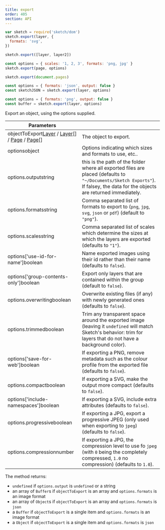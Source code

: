 ```yaml
---
title: export
order: 405
section: API
---
```


```javascript
var sketch = require('sketch/dom')
sketch.export(layer, {
  formats: 'svg',
})
```

```javascript
sketch.export([layer, layer2])
```

```javascript
const options = { scales: '1, 2, 3', formats: 'png, jpg' }
sketch.export(page, options)
```

```javascript
sketch.export(document.pages)
```

```javascript
const options = { formats: 'json', output: false }
const sketchJSON = sketch.export(layer, options)
```

```javascript
const options = { formats: 'png', output: false }
const buffer = sketch.export(layer, options)
```

Export an object, using the options supplied.

| Parameters |  |
| --- | --- |
| objectToExport<span class="arg-type">[Layer](#layer) / [Layer](#layer)[] / [Page](#page) / [Page](#page)[]</span> | The object to export. |
| options<span class="arg-type">object</span> | Options indicating which sizes and formats to use, etc.. |
| options.output<span class="arg-type">string</span> | this is the path of the folder where all exported files are placed (defaults to `"~/Documents/Sketch Exports"`). If falsey, the data for the objects are returned immediately. |
| options.formats<span class="arg-type">string</span> | Comma separated list of formats to export to (`png`, `jpg`, `svg`, `json` or `pdf`) (default to `"png"`). |
| options.scales<span class="arg-type">string</span> | Comma separated list of scales which determine the sizes at which the layers are exported (defaults to `"1"`). |
| options['use-id-for-name']<span class="arg-type">boolean</span> | Name exported images using their id rather than their name (defaults to `false`). |
| options['group-contents-only']<span class="arg-type">boolean</span> | Export only layers that are contained within the group (default to `false`). |
| options.overwriting<span class="arg-type">boolean</span> | Overwrite existing files (if any) with newly generated ones (defaults to `false`). |
| options.trimmed<span class="arg-type">boolean</span> | Trim any transparent space around the exported image (leaving it `undefined` will match Sketch's behavior: trim for layers that do not have a background color). |
| options['save-for-web']<span class="arg-type">boolean</span> | If exporting a PNG, remove metadata such as the colour profile from the exported file (defaults to `false`). |
| options.compact<span class="arg-type">boolean</span> | If exporting a SVG, make the output more compact (defaults to `false`). |
| options['include-namespaces']<span class="arg-type">boolean</span> | If exporting a SVG, include extra attributes (defaults to `false`). |
| options.progressive<span class="arg-type">boolean</span> | If exporting a JPG, export a progressive JPEG (only used when exporting to `jpeg`) (defaults to `false`). |
| options.compression<span class="arg-type">number</span> | If exporting a JPG, the compression level to use fo `jpeg` (with `0` being the completely compressed, `1.0` no compression) (defaults to `1.0`). |

The method returns:

- `undefined` if `options.output` is `undefined` or a string
- an array of `Buffer`s if `objectToExport` is an array and `options.formats` is an image format
- an array of `Object`s if `objectToExport` is an array and `options.formats` is `json`
- a `Buffer` if `objectToExport` is a single item and `options.formats` is an image format
- a `Object` if `objectToExport` is a single item and `options.formats` is `json`
